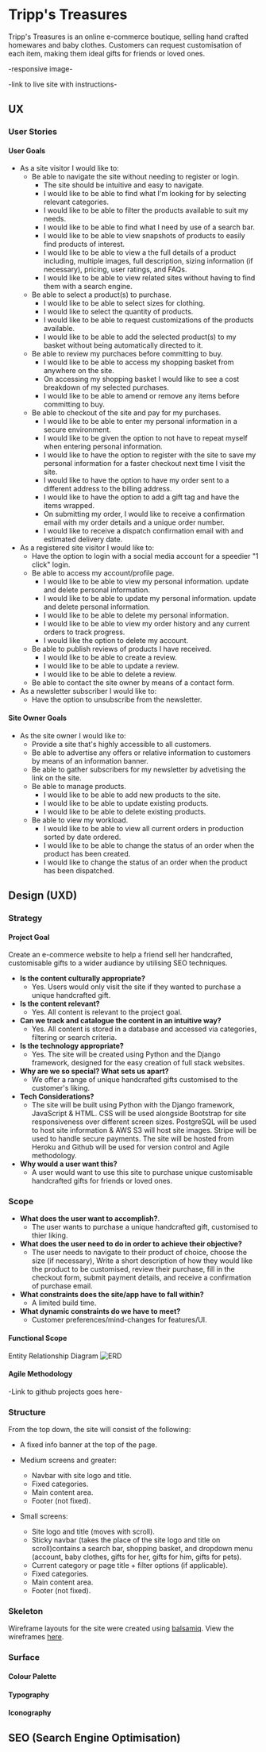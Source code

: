 # Tripp's Treasures

Tripp's Treasures is an online e-commerce boutique, selling hand crafted homewares and baby clothes.
Customers can request customisation of each item, making them ideal gifts for friends or loved ones.

-responsive image-

-link to live site with instructions-

## UX
### User Stories

#### User Goals

* As a site visitor I would like to:
  * Be able to navigate the site without needing to register or login.
    * The site should be intuitive and easy to navigate.
    * I would like to be able to find what I'm looking for by selecting relevant categories.
    * I would like to be able to filter the products available to suit my needs.
    * I would like to be able to find what I need by use of a search bar.
    * I would like to be able to view snapshots of products to easily find products of interest.
    * I would like to be able to view a the full details of a product including, multiple images, full description, sizing information (if necessary), pricing, user ratings, and FAQs.
    * I would like to be able to view related sites without having to find them with a search engine.
  * Be able to select a product(s) to purchase.
    * I would like to be able to select sizes for clothing.
    * I would like to select the quantity of products.
    * I would like to be able to request customizations of the products available.
    * I would like to be able to add the selected product(s) to my basket without being automatically directed to it.
  * Be able to review my purchaces before committing to buy.
    * I would like to be able to access my shopping basket from anywhere on the site.
    * On accessing my shopping basket I would like to see a cost breakdown of my selected purchases.
    * I would like to be able to amend or remove any items before committing to buy.
  * Be able to checkout of the site and pay for my purchases.
    * I would like to be able to enter my personal information in a secure environment.
    * I would like to be given the option to not have to repeat myself when entering personal information.
    * I would like to have the option to register with the site to save my personal information for a faster checkout next time I visit the site.
    * I would like to have the option to have my order sent to a different address to the billing address.
    * I would like to have the option to add a gift tag and have the items wrapped.
    * On submitting my order, I would like to receive a confirmation email with my order details and a unique order number.
    * I would like to receive a dispatch confirmation email with and estimated delivery date.
* As a registered site visitor I would like to:
  * Have the option to login with a social media account for a speedier "1 click" login.
  * Be able to access my account/profile page.
    * I would like to be able to view my personal information. update and delete personal information.
    * I would like to be able to update my personal information. update and delete personal information.
    * I would like to be able to delete my personal information.
    * I would like to be able to view my order history and any current orders to track progress.
    * I would like the option to delete my account.
  * Be able to publish reviews of products I have received.
    * I would like to be able to create a review.
    * I would like to be able to update a review.
    * I would like to be able to delete a review.
  * Be able to contact the site owner by means of a contact form.
* As a newsletter subscriber I would like to: 
    * Have the option to unsubscribe from the newsletter.

#### Site Owner Goals

* As the site owner I would like to:
  * Provide a site that's highly accessible to all customers.
  * Be able to advertise any offers or relative information to customers by means of an information banner.
  * Be able to gather subscribers for my newsletter by advetising the link on the site.
  * Be able to manage products.
    * I would like to be able to add new products to the site.
    * I would like to be able to update existing products.
    * I would like to be able to delete existing products.
  * Be able to view my workload.
    * I would like to be able to view all current orders in production sorted by date ordered.
    * I would like to be able to change the status of an order when the product has been created.
    * I would like to change the status of an order when the product has been dispatched.

## Design (UXD)

### Strategy
#### Project Goal

Create an e-commerce website to help a friend sell her handcrafted, customisable gifts to a wider audiance by utilising SEO techniques.

* __Is the content culturally appropriate?__
  * Yes. Users would only visit the site if they wanted to purchase a unique handcrafted gift.
* __Is the content relevant?__
  * Yes. All content is relevant to the project goal.
* __Can we track and catalogue the content in an intuitive way?__
  * Yes. All content is stored in a database and accessed via categories, filtering or search criteria.
* __Is the technology appropriate?__
  * Yes. The site will be created using Python and the Django framework, designed for the easy creation of full stack websites.
* __Why are we so special? What sets us apart?__
  * We offer a range of unique handcrafted gifts customised to the customer's liking.
* __Tech Considerations?__
  * The site will be built using Python with the Django framework, JavaScript & HTML. CSS will be used alongside Bootstrap for site responsiveness over different screen sizes. PostgreSQL will be used to host site information & AWS S3 will host site images. Stripe will be used to handle secure payments. The site will be hosted from Heroku and Github will be used for version control and Agile methodology.
* __Why would a user want this?__
  * A user would want to use this site to purchase unique customisable handcrafted gifts for friends or loved ones.
### Scope

* __What does the user want to accomplish?__.
  * The user wants to purchase a unique handcrafted gift, customised to thier liking.
* __What does the user need to do in order to achieve their objective?__
  * The user needs to navigate to their product of choice, choose the size (if necessary), Write a short description of how they would like the product to be customised, review their purchase, fill in the checkout form, submit payment details, and receive a confirmation of purchase email.
* __What constraints does the site/app have to fall within?__
  * A limited build time.
* __What dynamic constraints do we have to meet?__
  * Customer preferences/mind-changes for features/UI.
#### Functional Scope
Entity Relationship Diagram
![ERD](readme_images/entity_relationship_diagram.png)
#### Agile Methodology
-Link to github projects goes here-
### Structure
From the top down, the site will consist of the following:
  * A fixed info banner at the top of the page.
  * Medium screens and greater:
    * Navbar with site logo and title.
    * Fixed categories.
    * Main content area.
    * Footer (not fixed).

  * Small screens:
    * Site logo and title (moves with scroll).
    * Sticky navbar (takes the place of the site logo and title on scroll)contains a search bar, shopping basket, and dropdown menu (account, baby clothes, gifts for her, gifts for him, gifts for pets).
    * Current category or page title + filter options (if applicable).
    * Fixed categories.
    * Main content area.
    * Footer (not fixed).
  
### Skeleton
Wireframe layouts for the site were created using [balsamiq](https://balsamiq.com/). View the wireframes [here](readme_images/wireframes.pdf).
### Surface
#### Colour Palette
#### Typography
#### Iconography
## SEO (Search Engine Optimisation)

